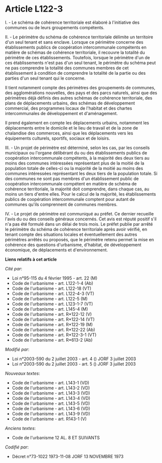 # Article L122-3

I. - Le schéma de cohérence territoriale est élaboré à l'initiative des communes ou de leurs groupements compétents.

II. - Le périmètre du schéma de cohérence territoriale délimite un territoire d'un seul tenant et sans enclave. Lorsque ce
périmètre concerne des établissements publics de coopération intercommunale compétents en matière de schémas de cohérence
territoriale, il recouvre la totalité du périmètre de ces établissements. Toutefois, lorsque le périmètre d'un de ces
établissements n'est pas d'un seul tenant, le périmètre du schéma peut ne pas comprendre la totalité des communes membres de
cet établissement à condition de comprendre la totalité de la partie ou des parties d'un seul tenant qui le concerne.

Il tient notamment compte des périmètres des groupements de communes, des agglomérations nouvelles, des pays et des parcs
naturels, ainsi que des périmètres déjà définis des autres schémas de cohérence territoriale,  des plans de déplacements
urbains, des schémas de développement commercial, des programmes locaux de l'habitat et des chartes intercommunales de
développement et d'aménagement.

Il prend également en compte les déplacements urbains, notamment les déplacements entre le domicile et le lieu de travail et
de la zone de chalandise des commerces, ainsi que les déplacements vers les équipements culturels, sportifs, sociaux et de
loisirs.

III. - Un projet de périmètre est déterminé, selon les cas, par les conseils municipaux ou l'organe délibérant du ou des
établissements publics de coopération intercommunale compétents, à la majorité des deux tiers au moins des communes
intéressées représentant plus de la moitié de la population totale de celles-ci ou la majorité de la moitié au moins des
communes intéressées représentant les deux tiers de la population totale. Si des communes ne sont pas membres d'un
établissement public de coopération intercommunale compétent en matière de schéma de cohérence territoriale, la majorité doit
comprendre, dans chaque cas, au moins un tiers d'entre elles. Pour le calcul de la majorité, les établissements publics de
coopération intercommunale comptent pour autant de communes qu'ils comprennent de communes membres.

IV. - Le projet de périmètre est communiqué au préfet. Ce dernier recueille l'avis du ou des conseils généraux concernés. Cet
avis est réputé positif s'il n'a pas été formulé dans un délai de trois mois. Le préfet publie par arrêté le périmètre du
schéma de cohérence territoriale après avoir vérifié, en tenant compte des situations locales et éventuellement des autres
périmètres arrêtés ou proposés, que le périmètre retenu permet la mise en cohérence des questions d'urbanisme, d'habitat, de
développement économique, de déplacements et d'environnement.

**Liens relatifs à cet article**

_Cité par_:

  - Loi n°95-115 du 4 février 1995 - art. 22 (M)
  - Code de l'urbanisme - art. L122-1-4 (Ab)
  - Code de l'urbanisme - art. L122-18 (VT)
  - Code de l'urbanisme - art. L122-4-3 (VT)
  - Code de l'urbanisme - art. L122-5 (M)
  - Code de l'urbanisme - art. L123-1-7 (VT)
  - Code de l'urbanisme - art. L145-4 (M)
  - Code de l'urbanisme - art. R*122-12 (V)
  - Code de l'urbanisme - art. R*122-14 (VT)
  - Code de l'urbanisme - art. R*122-19 (M)
  - Code de l'urbanisme - art. R*122-22 (Ab)
  - Code de l'urbanisme - art. R*122-3-1 (VT)
  - Code de l'urbanisme - art. R*613-2 (Ab)

_Modifié par_:

  - Loi n°2003-590 du 2 juillet 2003 - art. 4 () JORF 3 juillet 2003
  - Loi n°2003-590 du 2 juillet 2003 - art. 5 () JORF 3 juillet 2003

_Nouveaux textes_:

  - Code de l'urbanisme - art. L143-1 (VD)
  - Code de l'urbanisme - art. L143-2 (VD)
  - Code de l'urbanisme - art. L143-3 (VD)
  - Code de l'urbanisme - art. L143-4 (VD)
  - Code de l'urbanisme - art. L143-5 (VD)
  - Code de l'urbanisme - art. L143-6 (VD)
  - Code de l'urbanisme - art. L143-9 (VD)
  - Code de l'urbanisme - art. R143-1 (V)

_Anciens textes_:

  - Code de l'urbanisme 12 AL. 8 ET SUIVANTS

_Codifié par_:

  - Décret n°73-1022 1973-11-08 JORF 13 NOVEMBRE 1973
